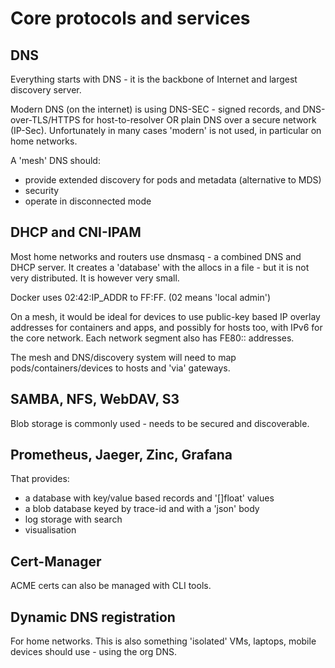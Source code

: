 # Core protocols and services

## DNS

Everything starts with DNS - it is the backbone of Internet and largest discovery server.

Modern DNS (on the internet) is using DNS-SEC - signed records, and DNS-over-TLS/HTTPS for
host-to-resolver OR plain DNS over a secure network (IP-Sec). Unfortunately in many cases 'modern' 
is not used, in particular on home networks.

A 'mesh' DNS should:
- provide extended discovery for pods and metadata (alternative to MDS)
- security
- operate in disconnected mode

## DHCP and CNI-IPAM

Most home networks and routers use dnsmasq - a combined DNS and DHCP server. It creates a 
'database' with the allocs in a file - but it is not very distributed. It is however very small.

Docker uses 02:42:IP_ADDR to FF:FF. (02 means 'local admin')

On a mesh, it would be ideal for devices to use public-key based IP overlay addresses for containers
and apps, and possibly for hosts too, with IPv6 for the core network. Each network segment also
has FE80:: addresses.  

The mesh and DNS/discovery system will need to map pods/containers/devices to hosts and 'via' gateways.

## SAMBA, NFS, WebDAV, S3

Blob storage is commonly used - needs to be secured and discoverable. 

## Prometheus, Jaeger, Zinc, Grafana

That provides:
- a database with key/value based records and '[]float' values
- a blob database keyed by trace-id and with a 'json' body
- log storage with search
- visualisation

## Cert-Manager 

ACME certs can also be managed with CLI tools. 

## Dynamic DNS registration

For home networks. This is also something 'isolated' VMs, laptops, mobile devices should use - 
using the org DNS.





